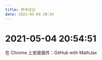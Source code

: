 ```yaml
---
title: 学术日记
date: 2021-05-04 20:54
---
```


# 2021-05-04 20:54:51
在 Chrome 上安装插件：GitHub with MathJax